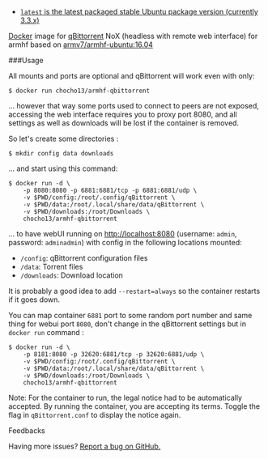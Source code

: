* [`latest` is the latest packaged stable Ubuntu package version (currently 3.3.x)](https://github.com/chocho13/armhf-qbittorrent/blob/master/Dockerfile)

[Docker](https://www.docker.com/) image for [qBittorrent](http://www.qbittorrent.org/) NoX (headless with remote web interface) for armhf based on [armv7/armhf-ubuntu:16.04](https://hub.docker.com/r/armv7/armhf-ubuntu/)

###Usage

All mounts and ports are optional and qBittorrent will work even with only:

    $ docker run chocho13/armhf-qbittorrent

... however that way some ports used to connect to peers are not exposed, accessing the web interface requires you to proxy port 8080, and all settings as well as downloads will be lost if the container is removed.

So let's create some directories :

    $ mkdir config data downloads

... and start using this command:

    $ docker run -d \
        -p 8080:8080 -p 6881:6881/tcp -p 6881:6881/udp \
        -v $PWD/config:/root/.config/qBittorrent \
        -v $PWD/data:/root/.local/share/data/qBittorrent \
        -v $PWD/downloads:/root/Downloads \
        chocho13/armhf-qbittorrent

... to have webUI running on [http://localhost:8080](http://localhost:8080) (username: `admin`, password: `adminadmin`) with config in the following locations mounted:

* `/config`: qBittorrent configuration files
* `/data`: Torrent files
* `/downloads`: Download location

It is probably a good idea to add `--restart=always` so the container restarts if it goes down.

You can map container `6881` port to some random port number and same thing for webui port `8080`, don't change in the qBittorrent settings but in `docker run` command :

    $ docker run -d \
        -p 8181:8080 -p 32620:6881/tcp -p 32620:6881/udp \
        -v $PWD/config:/root/.config/qBittorrent \
        -v $PWD/data:/root/.local/share/data/qBittorrent \
        -v $PWD/downloads:/root/Downloads \
        chocho13/armhf-qbittorrent

Note: For the container to run, the legal notice had to be automatically accepted. By running the container, you are accepting its terms. Toggle the flag in `qBittorrent.conf` to display the notice again.

Feedbacks

Having more issues? [Report a bug on GitHub.](https://github.com/chocho13/armhf-qbittorrent/issues)
